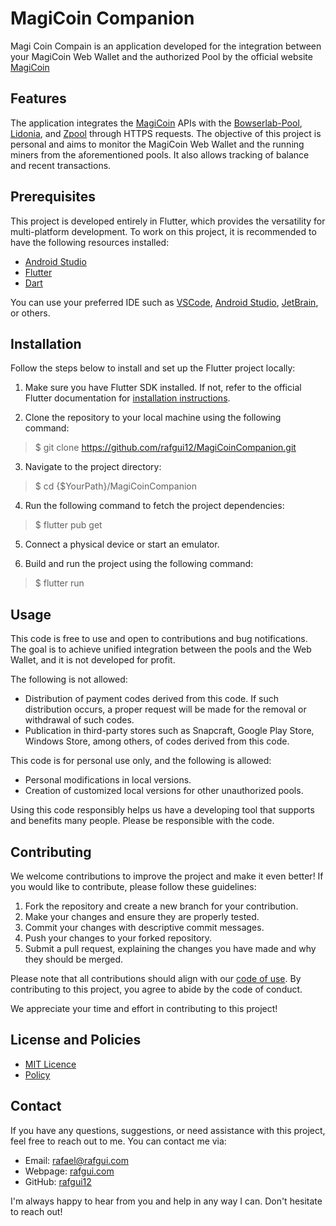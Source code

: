 # MagiCoin Companion

Magi Coin Compain is an application developed for the integration between your MagiCoin Web Wallet and the  authorized Pool by the official website [MagiCoin](https://magi.duinocoin.com)

## Features

The application integrates the [MagiCoin](https://magi.duinocoin.com) APIs with the [Bowserlab-Pool](https://bowserlab.ddns.net:8080/), [Lidonia](https://lidonia.com/), and [Zpool](https://zpool.ca/algo/m7m) through HTTPS requests. The objective of this project is personal and aims to monitor the MagiCoin Web Wallet and the running miners from the aforementioned pools. It also allows tracking of balance and recent transactions.

## Prerequisites
This project is developed entirely in Flutter, which provides the versatility for multi-platform development. To work on this project, it is recommended to have the following resources installed:

- [Android Studio](https://developer.android.com/)
- [Flutter](https://docs.flutter.dev/get-started/install)
- [Dart](https://dart.dev/get-dart)

You can use your preferred IDE such as [VSCode](https://code.visualstudio.com/), [Android Studio](https://developer.android.com/), [JetBrain](https://www.jetbrains.com/), or others.

## Installation

Follow the steps below to install and set up the Flutter project locally:

1. Make sure you have Flutter SDK installed. If not, refer to the official Flutter documentation for [installation instructions](https://flutter.dev/docs/get-started/install).

2. Clone the repository to your local machine using the following command:

> $ git clone https://github.com/rafgui12/MagiCoinCompanion.git


3. Navigate to the project directory:

> $ cd {$YourPath}/MagiCoinCompanion


4. Run the following command to fetch the project dependencies:

> $ flutter pub get



5. Connect a physical device or start an emulator.

6. Build and run the project using the following command:

> $ flutter run


## Usage

This code is free to use and open to contributions and bug notifications. The goal is to achieve unified integration between the pools and the Web Wallet, and it is not developed for profit.

The following is not allowed:
- Distribution of payment codes derived from this code. If such distribution occurs, a proper request will be made for the removal or withdrawal of such codes.
- Publication in third-party stores such as Snapcraft, Google Play Store, Windows Store, among others, of codes derived from this code.

This code is for personal use only, and the following is allowed:
- Personal modifications in local versions.
- Creation of customized local versions for other unauthorized pools.

Using this code responsibly helps us have a developing tool that supports and benefits many people. Please be responsible with the code.

## Contributing

We welcome contributions to improve the project and make it even better! If you would like to contribute, please follow these guidelines:

1. Fork the repository and create a new branch for your contribution.
2. Make your changes and ensure they are properly tested.
3. Commit your changes with descriptive commit messages.
4. Push your changes to your forked repository.
5. Submit a pull request, explaining the changes you have made and why they should be merged.

Please note that all contributions should align with our [code of use](#usage). By contributing to this project, you agree to abide by the code of conduct.

We appreciate your time and effort in contributing to this project!

## License and Policies

- [MIT Licence](./LICENSE)
- [Policy](./Policy/magicoincompanion_Policy.md) 

## Contact

If you have any questions, suggestions, or need assistance with this project, feel free to reach out to me. You can contact me via:

- Email: rafael@rafgui.com
- Webpage: [rafgui.com](https://rafgui.com)
- GitHub: [rafgui12](https://github.com/rafgui12)

I'm always happy to hear from you and help in any way I can. Don't hesitate to reach out!
